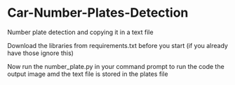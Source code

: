 # Car-Number-Plates-Detection
Number plate detection and copying it in a text file


Download the libraries from requirements.txt before you start (if you already have those ignore this)

 Now run the number_plate.py in your command prompt to run the code the output image amd the text file is stored in the plates file


